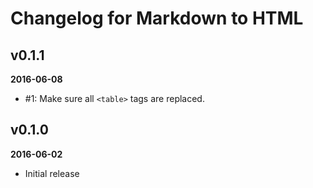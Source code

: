 Changelog for Markdown to HTML
==============================

v0.1.1
------
__2016-06-08__

* #1: Make sure all `<table>` tags are replaced.

v0.1.0
------
__2016-06-02__

* Initial release
